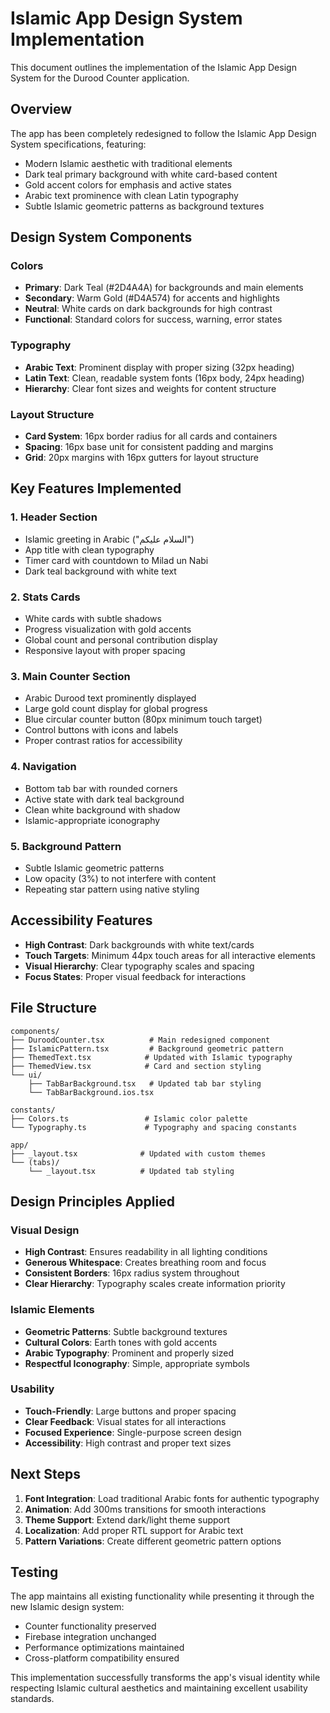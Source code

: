 # Islamic App Design System Implementation

This document outlines the implementation of the Islamic App Design System for the Durood Counter application.

## Overview

The app has been completely redesigned to follow the Islamic App Design System specifications, featuring:

- Modern Islamic aesthetic with traditional elements
- Dark teal primary background with white card-based content
- Gold accent colors for emphasis and active states
- Arabic text prominence with clean Latin typography
- Subtle Islamic geometric patterns as background textures

## Design System Components

### Colors

- **Primary**: Dark Teal (#2D4A4A) for backgrounds and main elements
- **Secondary**: Warm Gold (#D4A574) for accents and highlights
- **Neutral**: White cards on dark backgrounds for high contrast
- **Functional**: Standard colors for success, warning, error states

### Typography

- **Arabic Text**: Prominent display with proper sizing (32px heading)
- **Latin Text**: Clean, readable system fonts (16px body, 24px heading)
- **Hierarchy**: Clear font sizes and weights for content structure

### Layout Structure

- **Card System**: 16px border radius for all cards and containers
- **Spacing**: 16px base unit for consistent padding and margins
- **Grid**: 20px margins with 16px gutters for layout structure

## Key Features Implemented

### 1. Header Section

- Islamic greeting in Arabic ("السلام عليكم")
- App title with clean typography
- Timer card with countdown to Milad un Nabi
- Dark teal background with white text

### 2. Stats Cards

- White cards with subtle shadows
- Progress visualization with gold accents
- Global count and personal contribution display
- Responsive layout with proper spacing

### 3. Main Counter Section

- Arabic Durood text prominently displayed
- Large gold count display for global progress
- Blue circular counter button (80px minimum touch target)
- Control buttons with icons and labels
- Proper contrast ratios for accessibility

### 4. Navigation

- Bottom tab bar with rounded corners
- Active state with dark teal background
- Clean white background with shadow
- Islamic-appropriate iconography

### 5. Background Pattern

- Subtle Islamic geometric patterns
- Low opacity (3%) to not interfere with content
- Repeating star pattern using native styling

## Accessibility Features

- **High Contrast**: Dark backgrounds with white text/cards
- **Touch Targets**: Minimum 44px touch areas for all interactive elements
- **Visual Hierarchy**: Clear typography scales and spacing
- **Focus States**: Proper visual feedback for interactions

## File Structure

```
components/
├── DuroodCounter.tsx          # Main redesigned component
├── IslamicPattern.tsx         # Background geometric pattern
├── ThemedText.tsx            # Updated with Islamic typography
├── ThemedView.tsx            # Card and section styling
└── ui/
    ├── TabBarBackground.tsx   # Updated tab bar styling
    └── TabBarBackground.ios.tsx

constants/
├── Colors.ts                 # Islamic color palette
└── Typography.ts             # Typography and spacing constants

app/
├── _layout.tsx              # Updated with custom themes
└── (tabs)/
    └── _layout.tsx          # Updated tab styling
```

## Design Principles Applied

### Visual Design

- **High Contrast**: Ensures readability in all lighting conditions
- **Generous Whitespace**: Creates breathing room and focus
- **Consistent Borders**: 16px radius system throughout
- **Clear Hierarchy**: Typography scales create information priority

### Islamic Elements

- **Geometric Patterns**: Subtle background textures
- **Cultural Colors**: Earth tones with gold accents
- **Arabic Typography**: Prominent and properly sized
- **Respectful Iconography**: Simple, appropriate symbols

### Usability

- **Touch-Friendly**: Large buttons and proper spacing
- **Clear Feedback**: Visual states for all interactions
- **Focused Experience**: Single-purpose screen design
- **Accessibility**: High contrast and proper text sizes

## Next Steps

1. **Font Integration**: Load traditional Arabic fonts for authentic typography
2. **Animation**: Add 300ms transitions for smooth interactions
3. **Theme Support**: Extend dark/light theme support
4. **Localization**: Add proper RTL support for Arabic text
5. **Pattern Variations**: Create different geometric pattern options

## Testing

The app maintains all existing functionality while presenting it through the new Islamic design system:

- Counter functionality preserved
- Firebase integration unchanged
- Performance optimizations maintained
- Cross-platform compatibility ensured

This implementation successfully transforms the app's visual identity while respecting Islamic cultural aesthetics and maintaining excellent usability standards.
